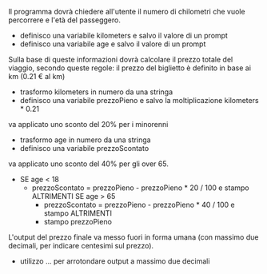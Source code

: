 Il programma dovrà chiedere all'utente il numero di chilometri che vuole percorrere e l'età del passeggero.

 - definisco una variabile kilometers e salvo il valore di un prompt
 - definisco una variabile age e salvo il valore di un prompt

Sulla base di queste informazioni dovrà calcolare il prezzo totale del viaggio, secondo queste regole:
il prezzo del biglietto è definito in base ai km (0.21 € al km)

 - trasformo kilometers in numero da una stringa
 - definisco una variabile prezzoPieno e salvo la moltiplicazione kilometers * 0.21

va applicato uno sconto del 20% per i minorenni

 - trasformo age in numero da una stringa
 - definisco una variabile prezzoScontato
 

va applicato uno sconto del 40% per gli over 65.

 - SE age < 18
   - prezzoScontato = prezzoPieno - prezzoPieno * 20 / 100 e stampo
   ALTRIMENTI SE age > 65
     - prezzoScontato = prezzoPieno - prezzoPieno * 40 / 100 e stampo
   ALTRIMENTI
     - stampo prezzoPieno

L'output del prezzo finale va messo fuori in forma umana (con massimo due decimali, per indicare centesimi sul prezzo).

 - utilizzo ... per arrotondare output a massimo due decimali